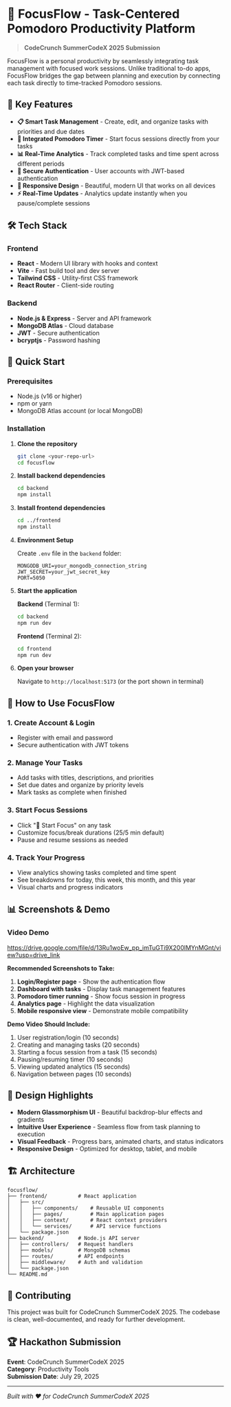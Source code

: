 # 🚀 FocusFlow - Task-Centered Pomodoro Productivity Platform

> **CodeCrunch SummerCodeX 2025 Submission**

FocusFlow is a personal productivity by seamlessly integrating task management with focused work sessions. Unlike traditional to-do apps, FocusFlow bridges the gap between planning and execution by connecting each task directly to time-tracked Pomodoro sessions.

## 🎯 **Key Features**

- **📋 Smart Task Management** - Create, edit, and organize tasks with priorities and due dates
- **🍅 Integrated Pomodoro Timer** - Start focus sessions directly from your tasks
- **📊 Real-Time Analytics** - Track completed tasks and time spent across different periods
- **🔐 Secure Authentication** - User accounts with JWT-based authentication
- **📱 Responsive Design** - Beautiful, modern UI that works on all devices
- **⚡ Real-Time Updates** - Analytics update instantly when you pause/complete sessions

## 🛠️ **Tech Stack**

### Frontend
- **React** - Modern UI library with hooks and context
- **Vite** - Fast build tool and dev server
- **Tailwind CSS** - Utility-first CSS framework
- **React Router** - Client-side routing

### Backend
- **Node.js & Express** - Server and API framework
- **MongoDB Atlas** - Cloud database
- **JWT** - Secure authentication
- **bcryptjs** - Password hashing

## 🚀 **Quick Start**

### Prerequisites
- Node.js (v16 or higher)
- npm or yarn
- MongoDB Atlas account (or local MongoDB)

### Installation

1. **Clone the repository**
   ```bash
   git clone <your-repo-url>
   cd focusflow
   ```

2. **Install backend dependencies**
   ```bash
   cd backend
   npm install
   ```

3. **Install frontend dependencies**
   ```bash
   cd ../frontend
   npm install
   ```

4. **Environment Setup**
   
   Create `.env` file in the `backend` folder:
   ```env
   MONGODB_URI=your_mongodb_connection_string
   JWT_SECRET=your_jwt_secret_key
   PORT=5050
   ```

5. **Start the application**
   
   **Backend** (Terminal 1):
   ```bash
   cd backend
   npm run dev
   ```
   
   **Frontend** (Terminal 2):
   ```bash
   cd frontend
   npm run dev
   ```

6. **Open your browser**
   
   Navigate to `http://localhost:5173` (or the port shown in terminal)

## 📱 **How to Use FocusFlow**

### 1. **Create Account & Login**
- Register with email and password
- Secure authentication with JWT tokens

### 2. **Manage Your Tasks**
- Add tasks with titles, descriptions, and priorities
- Set due dates and organize by priority levels
- Mark tasks as complete when finished

### 3. **Start Focus Sessions**
- Click "🍅 Start Focus" on any task
- Customize focus/break durations (25/5 min default)
- Pause and resume sessions as needed

### 4. **Track Your Progress**
- View analytics showing tasks completed and time spent
- See breakdowns for today, this week, this month, and this year
- Visual charts and progress indicators

## 📊 **Screenshots & Demo**

### **Video Demo**
https://drive.google.com/file/d/13Ru1woEw_pp_imTuGTi9X200lMYnMGnt/view?usp=drive_link

**Recommended Screenshots to Take:**
1. **Login/Register page** - Show the authentication flow
2. **Dashboard with tasks** - Display task management features
3. **Pomodoro timer running** - Show focus session in progress
4. **Analytics page** - Highlight the data visualization
5. **Mobile responsive view** - Demonstrate mobile compatibility

**Demo Video Should Include:**
1. User registration/login (10 seconds)
2. Creating and managing tasks (20 seconds)
3. Starting a focus session from a task (15 seconds)
4. Pausing/resuming timer (10 seconds)
5. Viewing updated analytics (15 seconds)
6. Navigation between pages (10 seconds)

## 🎨 **Design Highlights**

- **Modern Glassmorphism UI** - Beautiful backdrop-blur effects and gradients
- **Intuitive User Experience** - Seamless flow from task planning to execution
- **Visual Feedback** - Progress bars, animated charts, and status indicators
- **Responsive Design** - Optimized for desktop, tablet, and mobile

## 🏗️ **Architecture**

```
focusflow/
├── frontend/          # React application
│   ├── src/
│   │   ├── components/    # Reusable UI components
│   │   ├── pages/         # Main application pages
│   │   ├── context/       # React context providers
│   │   └── services/      # API service functions
│   └── package.json
├── backend/           # Node.js API server
│   ├── controllers/   # Request handlers
│   ├── models/        # MongoDB schemas
│   ├── routes/        # API endpoints
│   ├── middleware/    # Auth and validation
│   └── package.json
└── README.md
```


## 🤝 **Contributing**

This project was built for CodeCrunch SummerCodeX 2025. The codebase is clean, well-documented, and ready for further development.


## 🏆 **Hackathon Submission**

**Event**: CodeCrunch SummerCodeX 2025  
**Category**: Productivity Tools  
**Submission Date**: July 29, 2025

---

*Built with ❤️ for CodeCrunch SummerCodeX 2025*
